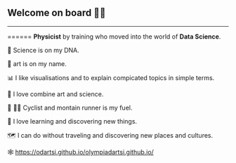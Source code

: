 
## Welcome on board 👩‍🔬
--------
======
**Physicist** by training who moved into the world of **Data Science**.

🔬 Science is on my DNA.

🎨 art is on my name.

📊 I like visualisations and to explain compicated topics in simple terms.

🎨 I love combine art and science.

🚵 🏃‍♀️ Cyclist and montain runner is my fuel.

📖 I love learning and discovering new things.

🗺️ I can do without traveling and discovering new places and cultures.

<!--
> :warning: **Warning:** Do not push the big red button.

> :memo: **Note:** Sunrises are beautiful.

> :bulb: **Tip:** Remember to appreciate the little things in life.
> 🚵
> 👩‍🔬
> 🌍
> 📚 I love reading
<p> -->
🕸 https://odartsi.github.io/olympiadartsi.github.io/ 

<!--  
</p>
#### Table of Contents

- [Underline](#underline)
- [Indent](#indent)
- [Center](#center)
- [Color](#color)

| Syntax      | Description |
| ----------- | ----------- |
| Header      | Title |
| List        | Here's a list! <ul><li>Item one.</li><li>Item two.</li></ul> |

<img src="[image.png](https://user-images.githubusercontent.com/58295268/180822737-d1b32dfd-56ed-45d4-acaf-010644f2773e.png)" width="200" height="100">

<!-- ![image](https://user-images.githubusercontent.com/58295268/180822737-d1b32dfd-56ed-45d4-acaf-010644f2773e.png) -->
